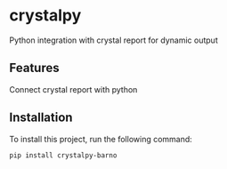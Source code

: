 # crystalpy

Python integration with crystal report for dynamic output

## Features

Connect crystal report with python 

## Installation

To install this project, run the following command:
```bash
pip install crystalpy-barno